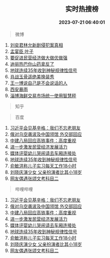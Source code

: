 <div align="center"><h2>实时热搜榜</h2><h4>2023-07-21 06:40:01</h4></div>

> 微博  

1. [刘奕君林允新剧侵犯案真相](https://s.weibo.com/weibo?q=%23%E5%88%98%E5%A5%95%E5%90%9B%E6%9E%97%E5%85%81%E6%96%B0%E5%89%A7%E4%BE%B5%E7%8A%AF%E6%A1%88%E7%9C%9F%E7%9B%B8%23&t=31&band_rank=1&Refer=top)<br />
2. [孟宴臣 叶子](https://s.weibo.com/weibo?q=%E5%AD%9F%E5%AE%B4%E8%87%A3%20%E5%8F%B6%E5%AD%90&t=31&band_rank=2&Refer=top)<br />
3. [要促进民营经济做大做优做强](https://s.weibo.com/weibo?q=%23%E8%A6%81%E4%BF%83%E8%BF%9B%E6%B0%91%E8%90%A5%E7%BB%8F%E6%B5%8E%E5%81%9A%E5%A4%A7%E5%81%9A%E4%BC%98%E5%81%9A%E5%BC%BA%23&t=31&band_rank=3&Refer=top)<br />
4. [迪丽热巴你山药拿反了](https://s.weibo.com/weibo?q=%23%E8%BF%AA%E4%B8%BD%E7%83%AD%E5%B7%B4%E4%BD%A0%E5%B1%B1%E8%8D%AF%E6%8B%BF%E5%8F%8D%E4%BA%86%23&t=31&band_rank=4&Refer=top)<br />
5. [地球连续35年收到神秘规律性信号](https://s.weibo.com/weibo?q=%23%E5%9C%B0%E7%90%83%E8%BF%9E%E7%BB%AD35%E5%B9%B4%E6%94%B6%E5%88%B0%E7%A5%9E%E7%A7%98%E8%A7%84%E5%BE%8B%E6%80%A7%E4%BF%A1%E5%8F%B7%23&t=31&band_rank=5&Refer=top)<br />
6. [肖战玉骨遥绝美换装秀](https://s.weibo.com/weibo?q=%23%E8%82%96%E6%88%98%E7%8E%89%E9%AA%A8%E9%81%A5%E7%BB%9D%E7%BE%8E%E6%8D%A2%E8%A3%85%E7%A7%80%23&t=31&band_rank=6&Refer=top)<br />
7. [王一博说自己是不会说话的人](https://s.weibo.com/weibo?q=%23%E7%8E%8B%E4%B8%80%E5%8D%9A%E8%AF%B4%E8%87%AA%E5%B7%B1%E6%98%AF%E4%B8%8D%E4%BC%9A%E8%AF%B4%E8%AF%9D%E7%9A%84%E4%BA%BA%23&t=31&band_rank=7&Refer=top)<br />
8. [西安暴雨](https://s.weibo.com/weibo?q=%E8%A5%BF%E5%AE%89%E6%9A%B4%E9%9B%A8&t=31&band_rank=8&Refer=top)<br />
9. [淄博海鲜交易市场统一使用智慧秤](https://s.weibo.com/weibo?q=%23%E6%B7%84%E5%8D%9A%E6%B5%B7%E9%B2%9C%E4%BA%A4%E6%98%93%E5%B8%82%E5%9C%BA%E7%BB%9F%E4%B8%80%E4%BD%BF%E7%94%A8%E6%99%BA%E6%85%A7%E7%A7%A4%23&t=31&band_rank=9&Refer=top)<br />

> 知乎  


> 百度  

1. [习近平会见基辛格：我们不忘老朋友](https://www.baidu.com/s?wd=%E4%B9%A0%E8%BF%91%E5%B9%B3%E4%BC%9A%E8%A7%81%E5%9F%BA%E8%BE%9B%E6%A0%BC%EF%BC%9A%E6%88%91%E4%BB%AC%E4%B8%8D%E5%BF%98%E8%80%81%E6%9C%8B%E5%8F%8B&sa=fyb_news&rsv_dl=fyb_news)<br />
2. [俄对乌空袭波及中国领馆 外交部回应](https://www.baidu.com/s?wd=%E4%BF%84%E5%AF%B9%E4%B9%8C%E7%A9%BA%E8%A2%AD%E6%B3%A2%E5%8F%8A%E4%B8%AD%E5%9B%BD%E9%A2%86%E9%A6%86+%E5%A4%96%E4%BA%A4%E9%83%A8%E5%9B%9E%E5%BA%94&sa=fyb_news&rsv_dl=fyb_news)<br />
3. [中建八局回应高铁事件：高度重视](https://www.baidu.com/s?wd=%E4%B8%AD%E5%BB%BA%E5%85%AB%E5%B1%80%E5%9B%9E%E5%BA%94%E9%AB%98%E9%93%81%E4%BA%8B%E4%BB%B6%EF%BC%9A%E9%AB%98%E5%BA%A6%E9%87%8D%E8%A7%86&sa=fyb_news&rsv_dl=fyb_news)<br />
4. [进一步激发民营经济发展活力](https://www.baidu.com/s?wd=%E8%BF%9B%E4%B8%80%E6%AD%A5%E6%BF%80%E5%8F%91%E6%B0%91%E8%90%A5%E7%BB%8F%E6%B5%8E%E5%8F%91%E5%B1%95%E6%B4%BB%E5%8A%9B&sa=fyb_news&rsv_dl=fyb_news)<br />
5. [媒体评婴幼儿哭闹请去车厢连接处](https://www.baidu.com/s?wd=%E5%AA%92%E4%BD%93%E8%AF%84%E5%A9%B4%E5%B9%BC%E5%84%BF%E5%93%AD%E9%97%B9%E8%AF%B7%E5%8E%BB%E8%BD%A6%E5%8E%A2%E8%BF%9E%E6%8E%A5%E5%A4%84&sa=fyb_news&rsv_dl=fyb_news)<br />
6. [地球连续35年收到神秘规律性信号](https://www.baidu.com/s?wd=%E5%9C%B0%E7%90%83%E8%BF%9E%E7%BB%AD35%E5%B9%B4%E6%94%B6%E5%88%B0%E7%A5%9E%E7%A7%98%E8%A7%84%E5%BE%8B%E6%80%A7%E4%BF%A1%E5%8F%B7&sa=fyb_news&rsv_dl=fyb_news)<br />
7. [俞敏洪称儿子实习每天工作18小时](https://www.baidu.com/s?wd=%E4%BF%9E%E6%95%8F%E6%B4%AA%E7%A7%B0%E5%84%BF%E5%AD%90%E5%AE%9E%E4%B9%A0%E6%AF%8F%E5%A4%A9%E5%B7%A5%E4%BD%9C18%E5%B0%8F%E6%97%B6&sa=fyb_news&rsv_dl=fyb_news)<br />
8. [刘晓庆演少女 父亲扮演者比其小18岁](https://www.baidu.com/s?wd=%E5%88%98%E6%99%93%E5%BA%86%E6%BC%94%E5%B0%91%E5%A5%B3+%E7%88%B6%E4%BA%B2%E6%89%AE%E6%BC%94%E8%80%85%E6%AF%94%E5%85%B6%E5%B0%8F18%E5%B2%81&sa=fyb_news&rsv_dl=fyb_news)<br />
9. [网友偶遇张颂文考科目二](https://www.baidu.com/s?wd=%E7%BD%91%E5%8F%8B%E5%81%B6%E9%81%87%E5%BC%A0%E9%A2%82%E6%96%87%E8%80%83%E7%A7%91%E7%9B%AE%E4%BA%8C&sa=fyb_news&rsv_dl=fyb_news)<br />

> 哔哩哔哩  

1. [习近平会见基辛格：我们不忘老朋友](https://www.baidu.com/s?wd=%E4%B9%A0%E8%BF%91%E5%B9%B3%E4%BC%9A%E8%A7%81%E5%9F%BA%E8%BE%9B%E6%A0%BC%EF%BC%9A%E6%88%91%E4%BB%AC%E4%B8%8D%E5%BF%98%E8%80%81%E6%9C%8B%E5%8F%8B&sa=fyb_news&rsv_dl=fyb_news)<br />
2. [俄对乌空袭波及中国领馆 外交部回应](https://www.baidu.com/s?wd=%E4%BF%84%E5%AF%B9%E4%B9%8C%E7%A9%BA%E8%A2%AD%E6%B3%A2%E5%8F%8A%E4%B8%AD%E5%9B%BD%E9%A2%86%E9%A6%86+%E5%A4%96%E4%BA%A4%E9%83%A8%E5%9B%9E%E5%BA%94&sa=fyb_news&rsv_dl=fyb_news)<br />
3. [中建八局回应高铁事件：高度重视](https://www.baidu.com/s?wd=%E4%B8%AD%E5%BB%BA%E5%85%AB%E5%B1%80%E5%9B%9E%E5%BA%94%E9%AB%98%E9%93%81%E4%BA%8B%E4%BB%B6%EF%BC%9A%E9%AB%98%E5%BA%A6%E9%87%8D%E8%A7%86&sa=fyb_news&rsv_dl=fyb_news)<br />
4. [进一步激发民营经济发展活力](https://www.baidu.com/s?wd=%E8%BF%9B%E4%B8%80%E6%AD%A5%E6%BF%80%E5%8F%91%E6%B0%91%E8%90%A5%E7%BB%8F%E6%B5%8E%E5%8F%91%E5%B1%95%E6%B4%BB%E5%8A%9B&sa=fyb_news&rsv_dl=fyb_news)<br />
5. [媒体评婴幼儿哭闹请去车厢连接处](https://www.baidu.com/s?wd=%E5%AA%92%E4%BD%93%E8%AF%84%E5%A9%B4%E5%B9%BC%E5%84%BF%E5%93%AD%E9%97%B9%E8%AF%B7%E5%8E%BB%E8%BD%A6%E5%8E%A2%E8%BF%9E%E6%8E%A5%E5%A4%84&sa=fyb_news&rsv_dl=fyb_news)<br />
6. [地球连续35年收到神秘规律性信号](https://www.baidu.com/s?wd=%E5%9C%B0%E7%90%83%E8%BF%9E%E7%BB%AD35%E5%B9%B4%E6%94%B6%E5%88%B0%E7%A5%9E%E7%A7%98%E8%A7%84%E5%BE%8B%E6%80%A7%E4%BF%A1%E5%8F%B7&sa=fyb_news&rsv_dl=fyb_news)<br />
7. [俞敏洪称儿子实习每天工作18小时](https://www.baidu.com/s?wd=%E4%BF%9E%E6%95%8F%E6%B4%AA%E7%A7%B0%E5%84%BF%E5%AD%90%E5%AE%9E%E4%B9%A0%E6%AF%8F%E5%A4%A9%E5%B7%A5%E4%BD%9C18%E5%B0%8F%E6%97%B6&sa=fyb_news&rsv_dl=fyb_news)<br />
8. [刘晓庆演少女 父亲扮演者比其小18岁](https://www.baidu.com/s?wd=%E5%88%98%E6%99%93%E5%BA%86%E6%BC%94%E5%B0%91%E5%A5%B3+%E7%88%B6%E4%BA%B2%E6%89%AE%E6%BC%94%E8%80%85%E6%AF%94%E5%85%B6%E5%B0%8F18%E5%B2%81&sa=fyb_news&rsv_dl=fyb_news)<br />
9. [网友偶遇张颂文考科目二](https://www.baidu.com/s?wd=%E7%BD%91%E5%8F%8B%E5%81%B6%E9%81%87%E5%BC%A0%E9%A2%82%E6%96%87%E8%80%83%E7%A7%91%E7%9B%AE%E4%BA%8C&sa=fyb_news&rsv_dl=fyb_news)<br />
